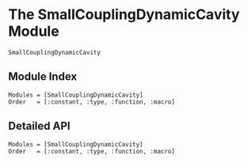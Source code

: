 # The SmallCouplingDynamicCavity Module

```@docs
SmallCouplingDynamicCavity
```

## Module Index

```@index
Modules = [SmallCouplingDynamicCavity]
Order   = [:constant, :type, :function, :macro]
```
## Detailed API

```@autodocs
Modules = [SmallCouplingDynamicCavity]
Order   = [:constant, :type, :function, :macro]
```